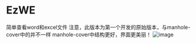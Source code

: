 # EzWE
简单查看word和excel文件
注意，此版本为第一个开发的原始版本，与manhole-cover中的并不一样
manhole-cover中结构更好，界面更美丽！
![image](https://github.com/user-attachments/assets/ca263c1f-d7b9-4f2f-896f-bc736d5398f7)

